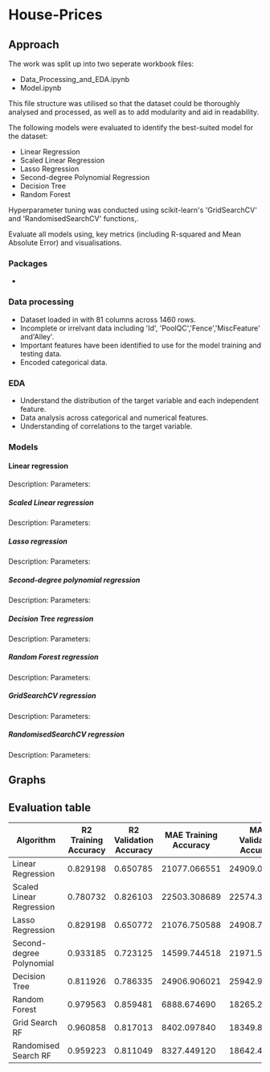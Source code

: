 # House-Prices

## Approach

The work was split up into two seperate workbook files:
- Data_Processing_and_EDA.ipynb
- Model.ipynb

This file structure was utilised so that the dataset could be thoroughly analysed and processed, as well as to add modularity and aid in readability. 

The following models were evaluated to identify the best-suited model for the dataset:
- Linear Regression
- Scaled Linear Regression
- Lasso Regression
- Second-degree Polynomial Regression
- Decision Tree
- Random Forest

Hyperparameter tuning was conducted using scikit-learn's 'GridSearchCV' and 'RandomisedSearchCV' functions,.

Evaluate all models using, key metrics (including R-squared and Mean Absolute Error) and visualisations.

### Packages
- 
### Data processing
- Dataset loaded in with 81 columns across 1460 rows.
- Incomplete or irrelvant data including 'Id', 'PoolQC','Fence','MiscFeature' and'Alley'.
- Important features have been identified to use for the model training and testing data.
- Encoded categorical data.
  
### EDA
- Understand the distribution of the target variable and each independent feature.
- Data analysis across categorical and numerical features.
- Understanding of correlations to the target variable.

### Models
#### Linear regression
Description:
Parameters:

##### Scaled Linear regression
Description:
Parameters:

##### Lasso regression
Description:
Parameters:

##### Second-degree polynomial regression
Description:
Parameters:

##### Decision Tree regression
Description:
Parameters:

##### Random Forest regression
Description:
Parameters:

##### GridSearchCV regression
Description:
Parameters:

##### RandomisedSearchCV regression
Description:
Parameters:

## Graphs

## Evaluation table

|       Algorithm         | R2 Training Accuracy | R2 Validation Accuracy | MAE Training Accuracy | MAE Validation Accuracy |
| ------------------------- | ------------- | ------------- | ------------- | ------------- |
| Linear Regression         | 0.829198	    | 0.650785	    | 21077.066551  | 24909.080194  |
| Scaled Linear Regression  | 0.780732	    | 0.826103	    | 22503.308689	| 22574.392352  |
| Lasso Regression          | 0.829198	    | 0.650772	    | 21076.750588  | 24908.739164  |
| Second-degree Polynomial  | 0.933185	    | 0.723125	    | 14599.744518  | 21971.565993  |
| Decision Tree             | 0.811926	    | 0.786335	    | 24906.906021  | 25942.917001  |
| Random Forest             | 0.979563	    | 0.859481	    | 6888.674690	  | 18265.270063  |
| Grid Search RF            | 0.960858	    | 0.817013	    | 8402.097840	  | 18349.898467  |
| Randomised Search RF      | 0.959223	    | 0.811049	    | 8327.449120	  | 18642.484215  |
